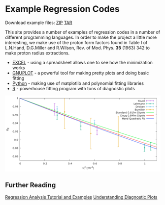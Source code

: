 # Example Regression Codes

Download example files:
<a href="https://github.com/JeffersonLab/Example-Fitting-Codes/zipball/master" class="button">ZIP</a>
<a href="https://github.com/JeffersonLab/Example-Fitting-Codes/tarball/master" class="button">TAR</a>

This site provides a number of examples of regression codes in a number of different programming languages.    In order to make the project a little more interesting, we make use of the proton form factors found in Table I of L.N.Hand, D.G.Miller and R.Wilson, Rev. of Mod. Phys. <b>35</b> (1963) 342 to make proton radius extractions.   

* <a href="https://github.com/JeffersonLab/Example-Fitting-Codes/blob/master/EXCEL/README.md">EXCEL</a> - using a spreadsheet allows one to see how the minimization works
* <a href="https://github.com/JeffersonLab/Example-Fitting-Codes/blob/master/GNUPLOT/README.md">GNUPLOT</a>  - a powerful tool for making pretty plots and doing basic fitting
* <a href="https://github.com/JeffersonLab/Example-Fitting-Codes/blob/master/Python/README.md">Python</a> - making use of matplotlib and polynomial fitting libraries
* <a href="https://github.com/JeffersonLab/Example-Fitting-Codes/blob/master/GNUPLOT/README.md">R</a> - powerhouse fitting program with tons of diagnostic plots

<img src="https://raw.githubusercontent.com/JeffersonLab/Example-Fitting-Codes/master/GNUPLOT/gnuplot-output.png" width="1024">

## Further Reading

<a href="http://blog.minitab.com/blog/adventures-in-statistics-2/regression-analysis-tutorial-and-examples">Regression Analysis Tutorial and Examples</a>
<a href="http://data.library.virginia.edu/diagnostic-plots/">Understanding Diagnostic Plots</a>
